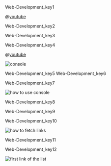 Web-Development_key1


@[youtube](cvvwkgp4HBg)

Web-Development_key2


Web-Development_key3


Web-Development_key4


@[youtube](_GxpmQ54aqg)

![console](images/check_console.png)

Web-Development_key5
Web-Development_key6



Web-Development_key7



![how to use console](images/how_to_use_console.png)


Web-Development_key8


Web-Development_key9


Web-Development_key10


![how to fetch links](images/how_to_fetch_links.png)

Web-Development_key11


Web-Development_key12


![first link of the list](images/first_link_of_the_list.png)